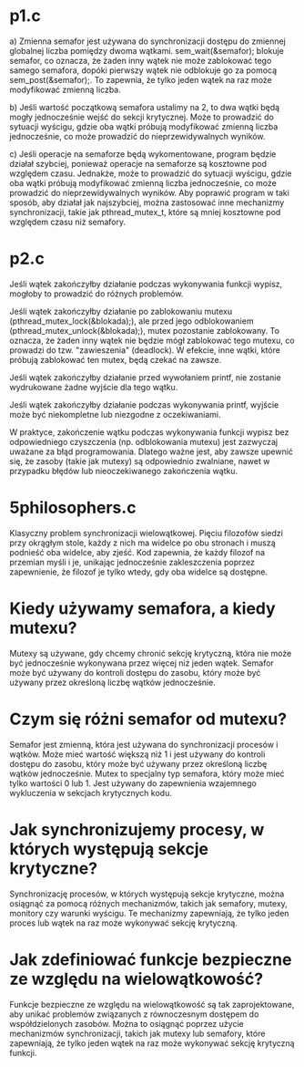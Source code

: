 # p1.c

a) Zmienna semafor jest używana do synchronizacji dostępu do zmiennej globalnej liczba pomiędzy dwoma wątkami. sem_wait(&semafor); blokuje semafor, co oznacza, że żaden inny wątek nie może zablokować tego samego semafora, dopóki pierwszy wątek nie odblokuje go za pomocą sem_post(&semafor);. To zapewnia, że tylko jeden wątek na raz może modyfikować zmienną liczba.

b) Jeśli wartość początkową semafora ustalimy na 2, to dwa wątki będą mogły jednocześnie wejść do sekcji krytycznej. Może to prowadzić do sytuacji wyścigu, gdzie oba wątki próbują modyfikować zmienną liczba jednocześnie, co może prowadzić do nieprzewidywalnych wyników.

c) Jeśli operacje na semaforze będą wykomentowane, program będzie działał szybciej, ponieważ operacje na semaforze są kosztowne pod względem czasu. Jednakże, może to prowadzić do sytuacji wyścigu, gdzie oba wątki próbują modyfikować zmienną liczba jednocześnie, co może prowadzić do nieprzewidywalnych wyników. Aby poprawić program w taki sposób, aby działał jak najszybciej, można zastosować inne mechanizmy synchronizacji, takie jak pthread_mutex_t, które są mniej kosztowne pod względem czasu niż semafory.

# p2.c

Jeśli wątek zakończyłby działanie podczas wykonywania funkcji wypisz, mogłoby to prowadzić do różnych problemów.

Jeśli wątek zakończyłby działanie po zablokowaniu mutexu (pthread_mutex_lock(&blokada);), ale przed jego odblokowaniem (pthread_mutex_unlock(&blokada);), mutex pozostanie zablokowany. To oznacza, że żaden inny wątek nie będzie mógł zablokować tego mutexu, co prowadzi do tzw. "zawieszenia" (deadlock). W efekcie, inne wątki, które próbują zablokować ten mutex, będą czekać na zawsze.

Jeśli wątek zakończyłby działanie przed wywołaniem printf, nie zostanie wydrukowane żadne wyjście dla tego wątku.

Jeśli wątek zakończyłby działanie podczas wykonywania printf, wyjście może być niekompletne lub niezgodne z oczekiwaniami.

W praktyce, zakończenie wątku podczas wykonywania funkcji wypisz bez odpowiedniego czyszczenia (np. odblokowania mutexu) jest zazwyczaj uważane za błąd programowania. Dlatego ważne jest, aby zawsze upewnić się, że zasoby (takie jak mutexy) są odpowiednio zwalniane, nawet w przypadku błędów lub nieoczekiwanego zakończenia wątku.

# 5philosophers.c

Klasyczny problem synchronizacji wielowątkowej. Pięciu filozofów siedzi przy okrągłym stole, każdy z nich ma widelce po obu stronach i muszą podnieść oba widelce, aby zjeść. Kod zapewnia, że każdy filozof na przemian myśli i je, unikając jednocześnie zakleszczenia poprzez zapewnienie, że filozof je tylko wtedy, gdy oba widelce są dostępne.

# Kiedy używamy semafora, a kiedy mutexu?

Mutexy są używane, gdy chcemy chronić sekcję krytyczną, która nie może być jednocześnie wykonywana przez więcej niż jeden wątek. Semafor może być używany do kontroli dostępu do zasobu, który może być używany przez określoną liczbę wątków jednocześnie.

# Czym się różni semafor od mutexu?

Semafor jest zmienną, która jest używana do synchronizacji procesów i wątków. Może mieć wartość większą niż 1 i jest używany do kontroli dostępu do zasobu, który może być używany przez określoną liczbę wątków jednocześnie. Mutex to specjalny typ semafora, który może mieć tylko wartości 0 lub 1. Jest używany do zapewnienia wzajemnego wykluczenia w sekcjach krytycznych kodu.

# Jak synchronizujemy procesy, w których występują sekcje krytyczne?

Synchronizację procesów, w których występują sekcje krytyczne, można osiągnąć za pomocą różnych mechanizmów, takich jak semafory, mutexy, monitory czy warunki wyścigu. Te mechanizmy zapewniają, że tylko jeden proces lub wątek na raz może wykonywać sekcję krytyczną.

# Jak zdefiniować funkcje bezpieczne ze względu na wielowątkowość?

Funkcje bezpieczne ze względu na wielowątkowość są tak zaprojektowane, aby unikać problemów związanych z równoczesnym dostępem do współdzielonych zasobów. Można to osiągnąć poprzez użycie mechanizmów synchronizacji, takich jak mutexy lub semafory, które zapewniają, że tylko jeden wątek na raz może wykonywać sekcję krytyczną funkcji.
